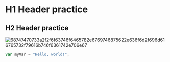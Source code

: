 # H1 Header practice
## H2 Header practice
![68747470733a2f2f6f63746f6465782e6769746875622e636f6d2f696d616765732f79616b746f6361742e706e67](https://github.com/user-attachments/assets/7103d509-6523-4d1d-8d3a-39429c4116ec)

``` javascript
var myVar = "Hello, world!";
```
